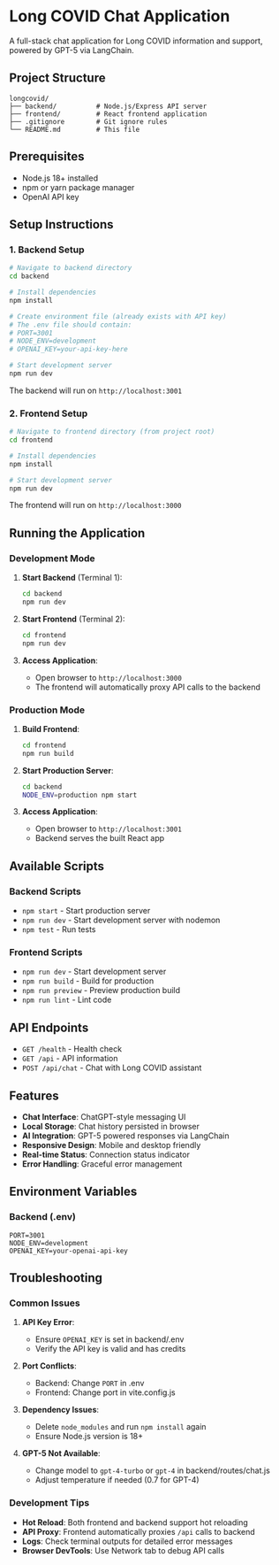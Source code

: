 # Long COVID Chat Application

A full-stack chat application for Long COVID information and support, powered by GPT-5 via LangChain.

## Project Structure

```
longcovid/
├── backend/          # Node.js/Express API server
├── frontend/         # React frontend application  
├── .gitignore        # Git ignore rules
└── README.md         # This file
```

## Prerequisites

- Node.js 18+ installed
- npm or yarn package manager
- OpenAI API key

## Setup Instructions

### 1. Backend Setup

```bash
# Navigate to backend directory
cd backend

# Install dependencies
npm install

# Create environment file (already exists with API key)
# The .env file should contain:
# PORT=3001
# NODE_ENV=development
# OPENAI_KEY=your-api-key-here

# Start development server
npm run dev
```

The backend will run on `http://localhost:3001`

### 2. Frontend Setup

```bash
# Navigate to frontend directory (from project root)
cd frontend

# Install dependencies
npm install

# Start development server
npm run dev
```

The frontend will run on `http://localhost:3000`

## Running the Application

### Development Mode

1. **Start Backend** (Terminal 1):
   ```bash
   cd backend
   npm run dev
   ```

2. **Start Frontend** (Terminal 2):
   ```bash
   cd frontend
   npm run dev
   ```

3. **Access Application**:
   - Open browser to `http://localhost:3000`
   - The frontend will automatically proxy API calls to the backend

### Production Mode

1. **Build Frontend**:
   ```bash
   cd frontend
   npm run build
   ```

2. **Start Production Server**:
   ```bash
   cd backend
   NODE_ENV=production npm start
   ```

3. **Access Application**:
   - Open browser to `http://localhost:3001`
   - Backend serves the built React app

## Available Scripts

### Backend Scripts
- `npm start` - Start production server
- `npm run dev` - Start development server with nodemon
- `npm test` - Run tests

### Frontend Scripts
- `npm run dev` - Start development server
- `npm run build` - Build for production
- `npm run preview` - Preview production build
- `npm run lint` - Lint code

## API Endpoints

- `GET /health` - Health check
- `GET /api` - API information
- `POST /api/chat` - Chat with Long COVID assistant

## Features

- **Chat Interface**: ChatGPT-style messaging UI
- **Local Storage**: Chat history persisted in browser
- **AI Integration**: GPT-5 powered responses via LangChain
- **Responsive Design**: Mobile and desktop friendly
- **Real-time Status**: Connection status indicator
- **Error Handling**: Graceful error management

## Environment Variables

### Backend (.env)
```
PORT=3001
NODE_ENV=development
OPENAI_KEY=your-openai-api-key
```

## Troubleshooting

### Common Issues

1. **API Key Error**:
   - Ensure `OPENAI_KEY` is set in backend/.env
   - Verify the API key is valid and has credits

2. **Port Conflicts**:
   - Backend: Change `PORT` in .env
   - Frontend: Change port in vite.config.js

3. **Dependency Issues**:
   - Delete `node_modules` and run `npm install` again
   - Ensure Node.js version is 18+

4. **GPT-5 Not Available**:
   - Change model to `gpt-4-turbo` or `gpt-4` in backend/routes/chat.js
   - Adjust temperature if needed (0.7 for GPT-4)

### Development Tips

- **Hot Reload**: Both frontend and backend support hot reloading
- **API Proxy**: Frontend automatically proxies `/api` calls to backend
- **Logs**: Check terminal outputs for detailed error messages
- **Browser DevTools**: Use Network tab to debug API calls